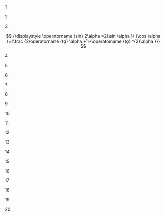1



2




3


$$  {\displaystyle \operatorname {sin} 2\alpha =2{\sin \alpha }\ {\cos \alpha }={\frac {2\operatorname {tg} \alpha }{1+\operatorname {tg} ^{2}\alpha }}} $$





4




5




6




7





8



9



10




11



12


13



14



15




16





17




18





19




20
